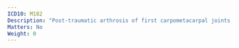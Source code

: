 ```yaml
---
ICD10: M182
Description: "Post-traumatic arthrosis of first carpometacarpal joints, bilateral"
Matters: No
Weight: 0
---
```


